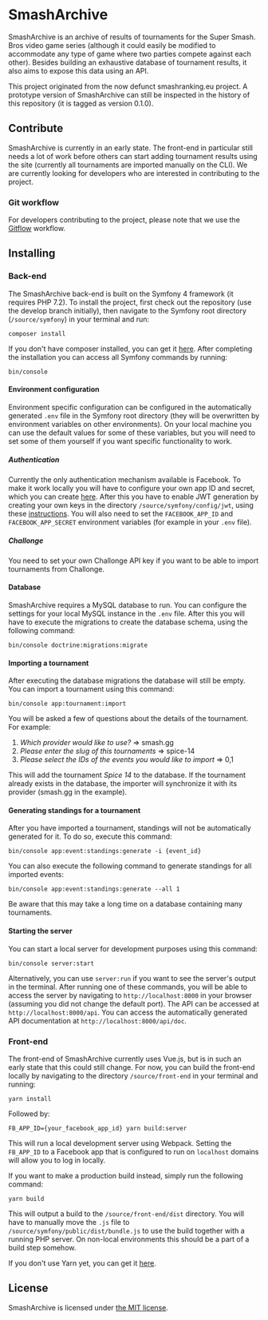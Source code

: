 # SmashArchive
SmashArchive is an archive of results of tournaments for the Super Smash. Bros
video game series (although it could easily be modified to accommodate any type
of game where two parties compete against each other). Besides building an
exhaustive database of tournament results, it also aims to expose this data
using an API.

This project originated from the now defunct smashranking.eu project. A
prototype version of SmashArchive can still be inspected in the history of
this repository (it is tagged as version 0.1.0).

## Contribute
SmashArchive is currently in an early state. The front-end in particular still
needs a lot of work before others can start adding tournament results using
the site (currently all tournaments are imported manually on the CLI). We are
currently looking for developers who are interested in contributing to the
project.

### Git workflow
For developers contributing to the project, please note that we use the
[Gitflow](https://github.com/nvie/gitflow) workflow.

## Installing
### Back-end
The SmashArchive back-end is built on the Symfony 4 framework (it requires PHP 7.2). To install
the project, first check out the repository (use the develop branch initially),
then navigate to the Symfony root directory (`/source/symfony`) in your
terminal and run:

```composer install```

If you don't have composer installed, you can get it
[here](https://getcomposer.org/doc/00-intro.md). After completing the
installation you can access all Symfony commands by running:

```bin/console```

#### Environment configuration
Environment specific configuration can be configured in the automatically
generated `.env` file in the Symfony root directory (they will be overwritten
by environment variables on other environments). On your local machine you can
use the default values for some of these variables, but you will need to
set some of them yourself if you want specific functionality to work.

##### Authentication
Currently the only authentication mechanism available is Facebook. To make it
work locally you will have to configure your own app ID and secret, which you
can create [here](https://developers.facebook.com/). After this you have to
enable JWT generation by creating your own keys in the directory
`/source/symfony/config/jwt`, using these
[instructions](https://github.com/lexik/LexikJWTAuthenticationBundle/blob/master/Resources/doc/index.md#getting-started).
You will also need to set the `FACEBOOK_APP_ID` and `FACEBOOK_APP_SECRET`
environment variables (for example in your `.env` file).

##### Challonge
You need to set your own Challonge API key if you want to be able to import
tournaments from Challonge.

#### Database
SmashArchive requires a MySQL database to run. You can configure the settings
for your local MySQL instance in the `.env` file. After this you will have to
execute the migrations to create the database schema, using the following
command:

```bin/console doctrine:migrations:migrate```

#### Importing a tournament
After executing the database migrations the database will still be empty. You
can import a tournament using this command:

```bin/console app:tournament:import```

You will be asked a few of questions about the details of the tournament. For
example:

1. *Which provider would like to use?* => smash.gg
2. *Please enter the slug of this tournaments* => spice-14
3. *Please select the IDs of the events you would like to import* => 0,1

This will add the tournament *Spice 14* to the database. If the tournament
already exists in the database, the importer will synchronize it with its
provider (smash.gg in the example).

#### Generating standings for a tournament
After you have imported a tournament, standings will not be automatically
generated for it. To do so, execute this command:

```bin/console app:event:standings:generate -i {event_id}```

You can also execute the following command to generate standings for all
imported events:

```bin/console app:event:standings:generate --all 1```

Be aware that this may take a long time on a database containing many
tournaments.

#### Starting the server
You can start a local server for development purposes using this command:

```bin/console server:start```

Alternatively, you can use `server:run` if you want to see the server's output
in the terminal. After running one of these commands, you will be able to
access the server by navigating to `http://localhost:8000` in your browser
(assuming you did not change the default port). The API can be accessed at
`http://localhost:8000/api`. You can access the automatically generated
API documentation at `http://localhost:8000/api/doc`.

### Front-end
The front-end of SmashArchive currently uses Vue.js, but is in such an early
state that this could still change. For now, you can build the front-end
locally by navigating to the directory `/source/front-end` in your terminal
and running:

```yarn install```

Followed by:

```FB_APP_ID={your_facebook_app_id} yarn build:server```

This will run a local development server using Webpack. Setting the `FB_APP_ID`
to a Facebook app that is configured to run on `localhost` domains will allow
you to log in locally.

If you want to make a production build instead, simply run the following
command:

```yarn build```

This will output a build to the `/source/front-end/dist` directory. You will
have to manually move the `.js` file to `/source/symfony/public/dist/bundle.js`
to use the build together with a running PHP server. On non-local environments
this should be a part of a build step somehow.

If you don't use Yarn yet, you can get it [here](https://yarnpkg.com/).

## License
SmashArchive is licensed under
[the MIT license](https://opensource.org/licenses/MIT).
